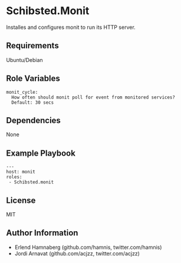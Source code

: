 Schibsted.Monit
=====

Installes and configures monit to run its HTTP server.

Requirements
------------
Ubuntu/Debian

Role Variables
--------------
```
monit_cycle:
  How often should monit poll for event from monitored services?
  Default: 30 secs

```

Dependencies
------------
None


Example Playbook
-------------------------

```
---
host: monit
roles: 
 - Schibsted.monit
```

License
-------

MIT

Author Information
------------------

* Erlend Hamnaberg (github.com/hamnis, twitter.com/hamnis)
* Jordi Arnavat (github.com/acjzz, twitter.com/acjzz)

